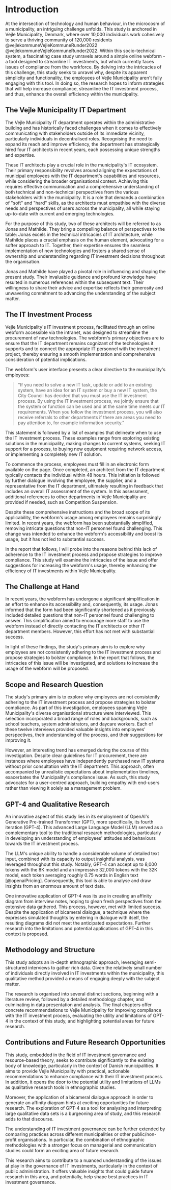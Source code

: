 # Introduction

At the intersection of technology and human behaviour, in the microcosm of a municipality, an intriguing challenge unfolds. This study is anchored in Vejle Municipality, Denmark, where over 10,000 individuals work cohesively to serve a thriving community of 120,000 residents @vejlekommuneVejleKommuneRunder2022 @vejlekommuneVejleKommuneRunder2022. Within this socio-technical system, a fascinating case study unravels around a simple online webform - a tool designed to streamline IT investments, but which currently faces issues of compliance from the workforce. By delving into the intricacies of this challenge, this study seeks to unravel why, despite its apparent simplicity and functionality, the employees of Vejle Municipality aren't fully engaging with this tool. In doing so, the research hopes to inform strategies that will help increase compliance, streamline the IT investment process, and thus, enhance the overall efficiency within the municipality.

## The Vejle Municipality IT Department

The Vejle Municipality IT department operates within the administrative building and has historically faced challenges when it comes to effectively communicating with stakeholders outside of its immediate vicinity, particularly individuals in decentralised roles. Recognising the need to expand its reach and improve efficiency, the department has strategically hired four IT architects in recent years, each possessing unique strengths and expertise.

These IT architects play a crucial role in the municipality's IT ecosystem. Their primary responsibility revolves around aligning the expectations of municipal employees with the IT department's capabilities and resources, while considering the broader organisational context. Achieving this requires effective communication and a comprehensive understanding of both technical and non-technical perspectives from the various stakeholders within the municipality. It is a role that demands a combination of "soft" and "hard" skills, as the architects must empathise with the diverse needs and perspectives of users across the municipality, all while staying up-to-date with current and emerging technologies.

For the purpose of this study, two of these architects will be referred to as Jonas and Mathilde. They bring a compelling balance of perspectives to the table: Jonas excels in the technical intricacies of IT architecture, while Mathilde places a crucial emphasis on the human element, advocating for a softer approach to IT. Together, their expertise ensures the seamless implementation of new technologies and fosters a shared sense of ownership and understanding regarding IT investment decisions throughout the organisation.

Jonas and Mathilde have played a pivotal role in influencing and shaping the present study. Their invaluable guidance and profound knowledge have resulted in numerous references within the subsequent text. Their willingness to share their advice and expertise reflects their generosity and unwavering commitment to advancing the understanding of the subject matter.

## The IT Investment Process

Vejle Municipality's IT investment process, facilitated through an online webform accessible via the intranet, was designed to streamline the procurement of new technologies. The webform's primary objectives are to ensure that the IT department remains cognizant of the technologies it supports and to connect the appropriate IT personnel with the investment project, thereby ensuring a smooth implementation and comprehensive consideration of potential implications.

The webform's user interface presents a clear directive to the municipality's employees:

> "If you need to solve a new IT task, update or add to an existing system, have an idea for an IT system or buy a new IT system, the City Council has decided that you must use the IT investment process. By using the IT investment process, we jointly ensure that the system or function can be used and at the same time meets our IT requirements. When you follow the investment process, you will also receive referrals to other departments if there are areas you need to pay attention to, for example information security."

This statement is followed by a list of examples that delineate when to use the IT investment process. These examples range from exploring existing solutions in the municipality, making changes to current systems, seeking IT support for a process, to buying new equipment requiring network access, or implementing a completely new IT solution.

To commence the process, employees must fill in an electronic form available on the page. Once completed, an architect from the IT department typically contacts the individual within 48 hours. This initiation is followed by further dialogue involving the employee, the supplier, and a representative from the IT department, ultimately resulting in feedback that includes an overall IT assessment of the system. In this assessment, additional references to other departments in Vejle Municipality are provided if needed, such as Competition Suspension.

Despite these comprehensive instructions and the broad scope of its applicability, the webform's usage among employees remains surprisingly limited. In recent years, the webform has been substantially simplified, removing intricate questions that non-IT personnel found challenging. This change was intended to enhance the webform's accessibility and boost its usage, but it has not led to substantial success.

In the report that follows, I will probe into the reasons behind this lack of adherence to the IT investment process and propose strategies to improve compliance. This study will examine the intricacies of the issue and offer suggestions for increasing the webform's usage, thereby enhancing the efficiency of IT investments within Vejle Municipality.

## The Challenge at Hand

In recent years, the webform has undergone a significant simplification in an effort to enhance its accessibility and, consequently, its usage. Jonas informed that the form had been significantly shortened as it previously included detailed questions that non-IT personnel found challenging to answer. This simplification aimed to encourage more staff to use the webform instead of directly contacting the IT architects or other IT department members. However, this effort has not met with substantial success.

In light of these findings, the study's primary aim is to explore why employees are not consistently adhering to the IT investment process and propose strategies to bolster compliance. In the report that follows, the intricacies of this issue will be investigated, and solutions to increase the usage of the webform will be proposed.

## Scope and Research Question

The study's primary aim is to explore why employees are not consistently adhering to the IT investment process and propose strategies to bolster compliance. As part of this investigation, employees spanning Vejle Municipality's diverse organisational structure were interviewed. This selection incorporated a broad range of roles and backgrounds, such as school teachers, system administrators, and daycare workers. Each of these twelve interviews provided valuable insights into employees' perspectives, their understanding of the process, and their suggestions for improving it.

However, an interesting trend has emerged during the course of this investigation. Despite clear guidelines for IT procurement, there are instances where employees have independently purchased new IT systems without prior consultation with the IT department. This approach, often accompanied by unrealistic expectations about implementation timelines, exacerbates the Municipality's compliance issue. As such, this study advocates for a user-centred approach, building empathy with end-users rather than viewing it solely as a management problem.

## GPT-4 and Qualitative Research

An innovative aspect of this study lies in its employment of OpenAI's Generative Pre-trained Transformer (GPT), more specifically, its fourth iteration (GPT-4). This advanced Large Language Model (LLM) served as a complementary tool to the traditional research methodologies, particularly in developing an understanding of employees' attitudes and behaviours towards the IT investment process.

The LLM's unique ability to handle a considerable volume of detailed text input, combined with its capacity to output insightful analysis, was leveraged throughout this study. Notably, GPT-4 can accept up to 8,000 tokens with the 8K model and an impressive 32,000 tokens with the 32K model, each token averaging roughly 0.75 words in English text [@openaiPricing]. Consequently, this tool is able to analyse and draw insights from an enormous amount of text data.

One innovative application of GPT-4 was its use in creating an affinity diagram from interview notes, hoping to glean fresh perspectives from the extensive data gathered. This process, however, met with limited success. Despite the application of bicameral dialogue, a technique where the expresses simulated thoughts by entering in dialogue with itself, the resulting diagrams did not meet the anticipated expectations. Further research into the limitations and potential applications of GPT-4 in this context is proposed.

## Methodology and Structure

This study adopts an in-depth ethnographic approach, leveraging semi-structured interviews to gather rich data. Given the relatively small number of individuals directly involved in IT investments within the municipality, this qualitative method provided a means of engaging deeply with the subject matter.

The research is organised into several distinct sections, beginning with a literature review, followed by a detailed methodology chapter, and culminating in data presentation and analysis. The final chapters offer concrete recommendations to Vejle Municipality for improving compliance with the IT investment process, evaluating the utility and limitations of GPT-4 in the context of this study, and highlighting potential areas for future research.

## Contributions and Future Research Opportunities

This study, embedded in the field of IT investment governance and resource-based theory, seeks to contribute significantly to the existing body of knowledge, particularly in the context of Danish municipalities. It aims to provide Vejle Municipality with practical, actionable recommendations to enhance compliance with their IT investment process. In addition, it opens the door to the potential utility and limitations of LLMs as qualitative research tools in ethnographic studies.

Moreover, the application of a bicameral dialogue approach in order to generate an affinity diagram hints at exciting opportunities for future research. The exploration of GPT-4 as a tool for analysing and interpreting large qualitative data sets is a burgeoning area of study, and this research adds to that discourse.

The understanding of IT investment governance can be further extended by comparing practices across different municipalities or other public/non-profit organisations. In particular, the combination of ethnographic methodologies with a stronger focus on managerial and communication studies could form an exciting area of future research.

This research aims to contribute to a nuanced understanding of the issues at play in the governance of IT investments, particularly in the context of public administration. It offers valuable insights that could guide future research in this area, and potentially, help shape best practices in IT investment governance.